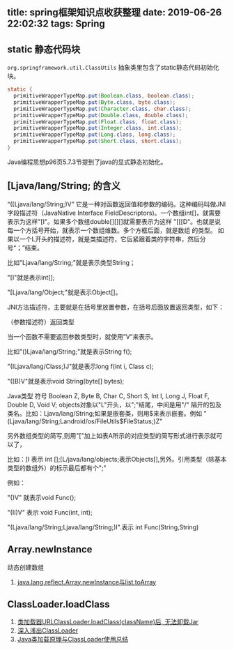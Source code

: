 title: spring框架知识点收获整理
date: 2019-06-26 22:02:32
tags: Spring
---


## static 静态代码块

```org.springframework.util.ClassUtils``` 抽象类里包含了static静态代码初始化块。

```java
static {
  primitiveWrapperTypeMap.put(Boolean.class, boolean.class);
  primitiveWrapperTypeMap.put(Byte.class, byte.class);
  primitiveWrapperTypeMap.put(Character.class, char.class);
  primitiveWrapperTypeMap.put(Double.class, double.class);
  primitiveWrapperTypeMap.put(Float.class, float.class);
  primitiveWrapperTypeMap.put(Integer.class, int.class);
  primitiveWrapperTypeMap.put(Long.class, long.class);
  primitiveWrapperTypeMap.put(Short.class, short.class);
}
```

Java编程思想p96页5.7.3节提到了java的显式静态初始化。

## [Ljava/lang/String; 的含义

“([Ljava/lang/String;)V” 它是一种对函数返回值和参数的编码。这种编码叫做JNI字段描述符（JavaNative Interface FieldDescriptors)。一个数组int[]，就需要表示为这样"[I"。如果多个数组double[][][]就需要表示为这样 "[[[D"。也就是说每一个方括号开始，就表示一个数组维数。多个方框后面，就是数组 的类型。
如果以一个L开头的描述符，就是类描述符，它后紧跟着类的字符串，然后分号“；”结束。

比如"Ljava/lang/String;"就是表示类型String；

"[I"就是表示int[];

"[Ljava/lang/Object;"就是表示Object[]。

JNI方法描述符，主要就是在括号里放置参数，在括号后面放置返回类型，如下：

（参数描述符）返回类型

当一个函数不需要返回参数类型时，就使用”V”来表示。

比如"()Ljava/lang/String;"就是表示String f();

"(ILjava/lang/Class;)J"就是表示long f(int i, Class c);

"([B)V"就是表示void String(byte[] bytes);

Java类型 符号
Boolean  Z,
Byte     B,
Char C,
Short S,
Int I,
Long J,
Float F,
Double D,
Void V;
objects对象以"L"开头，以";"结尾，中间是用"/" 隔开的包及类名。比如：Ljava/lang/String;如果是嵌套类，则用$来表示嵌套。例如 "(Ljava/lang/String;Landroid/os/FileUtils$FileStatus;)Z"

另外数组类型的简写,则用"["加上如表A所示的对应类型的简写形式进行表示就可以了，

比如：[I 表示 int [];[L/java/lang/objects;表示Objects[],另外。引用类型（除基本类型的数组外）的标示最后都有个";"

例如：

"()V" 就表示void Func();

"(II)V" 表示 void Func(int, int);

"(Ljava/lang/String;Ljava/lang/String;)I".表示 int Func(String,String)

## Array.newInstance

动态创建数组

1. [java.lang.reflect.Array.newInstance与list.toArray](https://uule.iteye.com/blog/2236322)


## ClassLoader.loadClass

1. [类加载器URLClassLoader.loadClass(className)后, 无法卸载Jar](https://www.iteye.com/problems/4054)
2. [深入浅出ClassLoader](http://ifeve.com/classloader/)
3. [Java类加载原理与ClassLoader使用总结](https://blog.mythsman.com/2017/12/17/1/)
